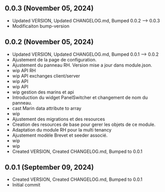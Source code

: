 ## 0.0.3 (November 05, 2024)
- Updated VERSION, Updated CHANGELOG.md, Bumped 0.0.2 –> 0.0.3
- Modificaiton bump-version

## 0.0.2 (November 05, 2024)
- Updated VERSION, Updated CHANGELOG.md, Bumped 0.0.1 –> 0.0.2
- Ajustement de la page de configuration.
- Ajustement du panneau RH. Version mise a jour dans module.json.
- wip API RH
- wip API exchanges client/server
- wip API
- wip API
- wip gestion des marins et api
- Introduction du widget PanelSwitcher et changement de nom du panneau.
- cast Marin data attribute to array
- wip
- Ajustement des migrations et des resources
- Creation des resources de base pour gerer les objets de ce module.
- Adaptation du module RH pour la multi tenancy
- Ajustement modèle Brevet et seeder associé.
- wip
- wip
- Created VERSION, Created CHANGELOG.md, Bumped to 0.0.1

## 0.0.1 (September 09, 2024)
- Created VERSION, Created CHANGELOG.md, Bumped to 0.0.1
- Initial commit

